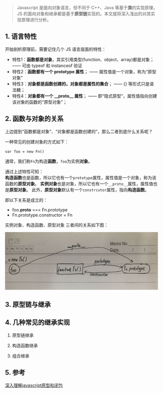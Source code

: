 > Javascript 是面向对象语言，但不同于 C++、Java 等基于**类**的实现原理，JS 的面向对象和继承都是基于**原型链**实现的。本文就将深入浅出的对其实现原理进行分析。

## 1. 语言特性
开始剖析原理前，需要记住几个 JS 语言层面的特性：

* 特性1：**函数都是对象**，其实引用类型(function、object、array)都是对象； —— 可由 typeof 和 instanceof 验证
* 特性2：**函数都有一个 prototype 属性**； —— 属性值是一个对象，称为“原型对象” 
* 特性3：**对象都是函数创建的，对象都是属性的集合**； —— {} 等形式只是语法糖；
* 特性4：**对象都有一个 \_\_proto__ 属性**； —— 即“隐式原型”，属性值指向创建该对象的函数的“原型对象”；

## 2. 函数与对象的关系
上边提到“函数都是对象”、“对象都是函数创建的”，那么二者到底什么关系呢？  

一种常见的创建对象的方式如下：

    var foo = new Fn()

通常，我们称`Fn`为构造**函数**，`foo`为实例**对象**。

通过上述特性可知：      
**构造函数**也是函数，所以它也有一个`prototype`属性，属性值是一个对象，称为该函数的**原型对象**。
**实例对象**也是对象，所以它也有一个`__proto__`属性，属性值也是**原型对象**。
此外，**原型对象**默认有一个`constrcutor`属性，指向**构造函数**。

即以下关系是成立的：

* foo.__proto__ === Fn.prototype
* Fn.prototype.constructor = Fn

实例对象、构造函数、原型对象 三者间的关系如下图：

![微信图片_20200713195715](https://raw.githubusercontent.com/jerryzhangjie/image-database/master/picgo/%E5%BE%AE%E4%BF%A1%E5%9B%BE%E7%89%87_20200713195715.jpg)



## 3. 原型链与继承


## 4. 几种常见的继承实现
1. 原型链继承

2. 构造函数继承

3. 组合继承


## 5. 参考
[深入理解javascript原型和闭包](https://www.cnblogs.com/wangfupeng1988/p/3977924.html)